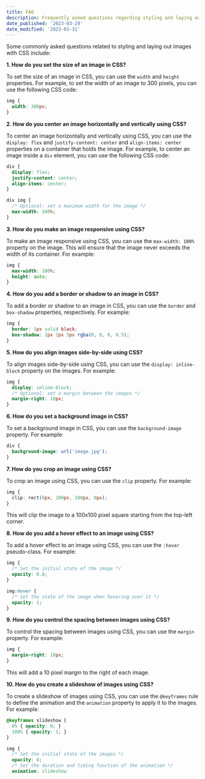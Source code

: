 ```yaml
---
title: FAQ
description: Frequently asked questions regarding styling and laying out images with CSS
date_published: '2023-03-29'
date_modified: '2023-03-31'
---
```


Some commonly asked questions related to styling and laying out images with CSS include:

**1. How do you set the size of an image in CSS?**

To set the size of an image in CSS, you can use the `width` and `height` properties. For example, to set the width of an image to 300 pixels, you can use the following CSS code:

```css
img {
  width: 300px;
}
``` 

**2. How do you center an image horizontally and vertically using CSS?**

To center an image horizontally and vertically using CSS, you can use the `display: flex` and `justify-content: center` and `align-items: center` properties on a container that holds the image. For example, to center an image inside a `div` element, you can use the following CSS code:

```css
div {
  display: flex;
  justify-content: center;
  align-items: center;
}

div img {
  /* Optional: set a maximum width for the image */
  max-width: 100%;
}
``` 

**3. How do you make an image responsive using CSS?**

To make an image responsive using CSS, you can use the `max-width: 100%` property on the image. This will ensure that the image never exceeds the width of its container. For example:

```css
img {
  max-width: 100%;
  height: auto;
}
``` 

**4. How do you add a border or shadow to an image in CSS?**

To add a border or shadow to an image in CSS, you can use the `border` and `box-shadow` properties, respectively. For example:

```css
img {
  border: 1px solid black;
  box-shadow: 2px 2px 5px rgba(0, 0, 0, 0.5);
}
``` 

**5. How do you align images side-by-side using CSS?**

To align images side-by-side using CSS, you can use the `display: inline-block` property on the images. For example:

```css
img {
  display: inline-block;
  /* Optional: set a margin between the images */
  margin-right: 10px;
}
``` 

**6. How do you set a background image in CSS?**

To set a background image in CSS, you can use the `background-image` property. For example:

```css
div {
  background-image: url('image.jpg');
}
``` 

**7. How do you crop an image using CSS?**

To crop an image using CSS, you can use the `clip` property. For example:

```css
img {
  clip: rect(0px, 100px, 100px, 0px);
}
```

This will clip the image to a 100x100 pixel square starting from the top-left corner. 

**8. How do you add a hover effect to an image using CSS?**

To add a hover effect to an image using CSS, you can use the `:hover` pseudo-class. For example:

```css
img {
  /* Set the initial state of the image */
  opacity: 0.8;
}

img:hover {
  /* Set the state of the image when hovering over it */
  opacity: 1;
}
``` 

**9. How do you control the spacing between images using CSS?**

To control the spacing between images using CSS, you can use the `margin` property. For example:

```css
img {
  margin-right: 10px;
}
```

This will add a 10 pixel margin to the right of each image.

**10. How do you create a slideshow of images using CSS?**

To create a slideshow of images using CSS, you can use the `@keyframes` rule to define the animation and the `animation` property to apply it to the images. For example:

```css
@keyframes slideshow {
  0% { opacity: 0; }
  100% { opacity: 1; }
}

img {
  /* Set the initial state of the images */
  opacity: 0;
  /* Set the duration and timing function of the animation */
  animation: slideshow
```

